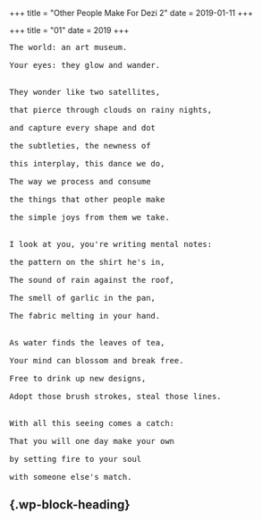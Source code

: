 +++
title = "Other People Make For Dezi 2"
date = 2019-01-11
+++

+++
title = "01"
date = 2019
+++

<pre>The world: an art museum.

Your eyes: they glow and wander.


They wonder like two satellites,

that pierce through clouds on rainy nights,

and capture every shape and dot

the subtleties, the newness of

this interplay, this dance we do,

The way we process and consume

the things that other people make

the simple joys from them we take.


I look at you, you're writing mental notes:

the pattern on the shirt he's in,

The sound of rain against the roof,

The smell of garlic in the pan,

The fabric melting in your hand.


As water finds the leaves of tea,

Your mind can blossom and break free.

Free to drink up new designs,

Adopt those brush strokes, steal those lines.


With all this seeing comes a catch:

That you will one day make your own

by setting fire to your soul

with someone else's match.</pre>

##  {.wp-block-heading}